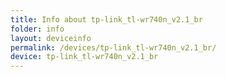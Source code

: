 ```yaml
---
title: Info about tp-link_tl-wr740n_v2.1_br
folder: info
layout: deviceinfo
permalink: /devices/tp-link_tl-wr740n_v2.1_br/
device: tp-link_tl-wr740n_v2.1_br
---
```

